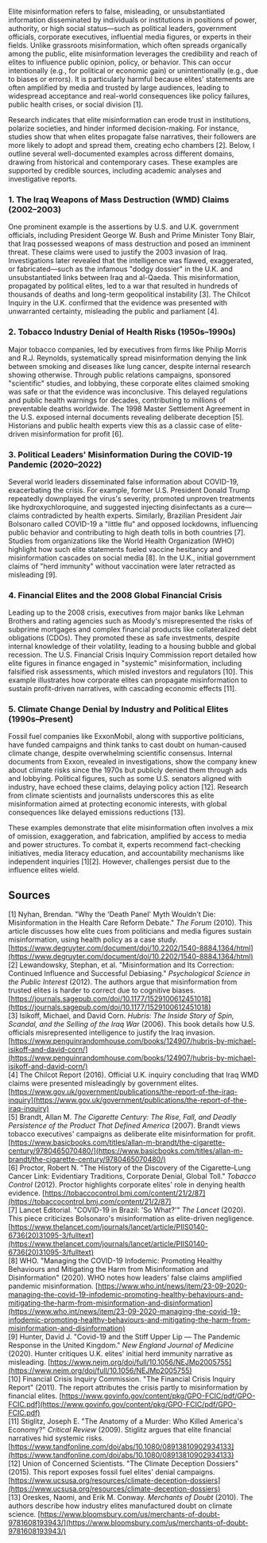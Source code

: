 Elite misinformation refers to false, misleading, or unsubstantiated information disseminated by individuals or institutions in positions of power, authority, or high social status—such as political leaders, government officials, corporate executives, influential media figures, or experts in their fields. Unlike grassroots misinformation, which often spreads organically among the public, elite misinformation leverages the credibility and reach of elites to influence public opinion, policy, or behavior. This can occur intentionally (e.g., for political or economic gain) or unintentionally (e.g., due to biases or errors). It is particularly harmful because elites' statements are often amplified by media and trusted by large audiences, leading to widespread acceptance and real-world consequences like policy failures, public health crises, or social division [1].

Research indicates that elite misinformation can erode trust in institutions, polarize societies, and hinder informed decision-making. For instance, studies show that when elites propagate false narratives, their followers are more likely to adopt and spread them, creating echo chambers [2]. Below, I outline several well-documented examples across different domains, drawing from historical and contemporary cases. These examples are supported by credible sources, including academic analyses and investigative reports.

### 1. The Iraq Weapons of Mass Destruction (WMD) Claims (2002–2003)
One prominent example is the assertions by U.S. and U.K. government officials, including President George W. Bush and Prime Minister Tony Blair, that Iraq possessed weapons of mass destruction and posed an imminent threat. These claims were used to justify the 2003 invasion of Iraq. Investigations later revealed that the intelligence was flawed, exaggerated, or fabricated—such as the infamous "dodgy dossier" in the U.K. and unsubstantiated links between Iraq and al-Qaeda. This misinformation, propagated by political elites, led to a war that resulted in hundreds of thousands of deaths and long-term geopolitical instability [3]. The Chilcot Inquiry in the U.K. confirmed that the evidence was presented with unwarranted certainty, misleading the public and parliament [4].

### 2. Tobacco Industry Denial of Health Risks (1950s–1990s)
Major tobacco companies, led by executives from firms like Philip Morris and R.J. Reynolds, systematically spread misinformation denying the link between smoking and diseases like lung cancer, despite internal research showing otherwise. Through public relations campaigns, sponsored "scientific" studies, and lobbying, these corporate elites claimed smoking was safe or that the evidence was inconclusive. This delayed regulations and public health warnings for decades, contributing to millions of preventable deaths worldwide. The 1998 Master Settlement Agreement in the U.S. exposed internal documents revealing deliberate deception [5]. Historians and public health experts view this as a classic case of elite-driven misinformation for profit [6].

### 3. Political Leaders' Misinformation During the COVID-19 Pandemic (2020–2022)
Several world leaders disseminated false information about COVID-19, exacerbating the crisis. For example, former U.S. President Donald Trump repeatedly downplayed the virus's severity, promoted unproven treatments like hydroxychloroquine, and suggested injecting disinfectants as a cure—claims contradicted by health experts. Similarly, Brazilian President Jair Bolsonaro called COVID-19 a "little flu" and opposed lockdowns, influencing public behavior and contributing to high death tolls in both countries [7]. Studies from organizations like the World Health Organization (WHO) highlight how such elite statements fueled vaccine hesitancy and misinformation cascades on social media [8]. In the U.K., initial government claims of "herd immunity" without vaccination were later retracted as misleading [9].

### 4. Financial Elites and the 2008 Global Financial Crisis
Leading up to the 2008 crisis, executives from major banks like Lehman Brothers and rating agencies such as Moody's misrepresented the risks of subprime mortgages and complex financial products like collateralized debt obligations (CDOs). They promoted these as safe investments, despite internal knowledge of their volatility, leading to a housing bubble and global recession. The U.S. Financial Crisis Inquiry Commission report detailed how elite figures in finance engaged in "systemic" misinformation, including falsified risk assessments, which misled investors and regulators [10]. This example illustrates how corporate elites can propagate misinformation to sustain profit-driven narratives, with cascading economic effects [11].

### 5. Climate Change Denial by Industry and Political Elites (1990s–Present)
Fossil fuel companies like ExxonMobil, along with supportive politicians, have funded campaigns and think tanks to cast doubt on human-caused climate change, despite overwhelming scientific consensus. Internal documents from Exxon, revealed in investigations, show the company knew about climate risks since the 1970s but publicly denied them through ads and lobbying. Political figures, such as some U.S. senators aligned with industry, have echoed these claims, delaying policy action [12]. Research from climate scientists and journalists underscores this as elite misinformation aimed at protecting economic interests, with global consequences like delayed emissions reductions [13].

These examples demonstrate that elite misinformation often involves a mix of omission, exaggeration, and fabrication, amplified by access to media and power structures. To combat it, experts recommend fact-checking initiatives, media literacy education, and accountability mechanisms like independent inquiries [1][2]. However, challenges persist due to the influence elites wield.

## Sources
[1] Nyhan, Brendan. "Why the 'Death Panel' Myth Wouldn't Die: Misinformation in the Health Care Reform Debate." *The Forum* (2010). This article discusses how elite cues from politicians and media figures sustain misinformation, using health policy as a case study. [https://www.degruyter.com/document/doi/10.2202/1540-8884.1364/html](https://www.degruyter.com/document/doi/10.2202/1540-8884.1364/html)  
[2] Lewandowsky, Stephan, et al. "Misinformation and Its Correction: Continued Influence and Successful Debiasing." *Psychological Science in the Public Interest* (2012). The authors argue that misinformation from trusted elites is harder to correct due to cognitive biases. [https://journals.sagepub.com/doi/10.1177/1529100612451018](https://journals.sagepub.com/doi/10.1177/1529100612451018)  
[3] Isikoff, Michael, and David Corn. *Hubris: The Inside Story of Spin, Scandal, and the Selling of the Iraq War* (2006). This book details how U.S. officials misrepresented intelligence to justify the Iraq invasion. [https://www.penguinrandomhouse.com/books/124907/hubris-by-michael-isikoff-and-david-corn/](https://www.penguinrandomhouse.com/books/124907/hubris-by-michael-isikoff-and-david-corn/)  
[4] The Chilcot Report (2016). Official U.K. inquiry concluding that Iraq WMD claims were presented misleadingly by government elites. [https://www.gov.uk/government/publications/the-report-of-the-iraq-inquiry](https://www.gov.uk/government/publications/the-report-of-the-iraq-inquiry)  
[5] Brandt, Allan M. *The Cigarette Century: The Rise, Fall, and Deadly Persistence of the Product That Defined America* (2007). Brandt views tobacco executives' campaigns as deliberate elite misinformation for profit. [https://www.basicbooks.com/titles/allan-m-brandt/the-cigarette-century/9780465070480/](https://www.basicbooks.com/titles/allan-m-brandt/the-cigarette-century/9780465070480/)  
[6] Proctor, Robert N. "The History of the Discovery of the Cigarette–Lung Cancer Link: Evidentiary Traditions, Corporate Denial, Global Toll." *Tobacco Control* (2012). Proctor highlights corporate elites' role in denying health evidence. [https://tobaccocontrol.bmj.com/content/21/2/87](https://tobaccocontrol.bmj.com/content/21/2/87)  
[7] Lancet Editorial. "COVID-19 in Brazil: 'So What?'" *The Lancet* (2020). This piece criticizes Bolsonaro's misinformation as elite-driven negligence. [https://www.thelancet.com/journals/lancet/article/PIIS0140-6736(20)31095-3/fulltext](https://www.thelancet.com/journals/lancet/article/PIIS0140-6736(20)31095-3/fulltext)  
[8] WHO. "Managing the COVID-19 Infodemic: Promoting Healthy Behaviours and Mitigating the Harm from Misinformation and Disinformation" (2020). WHO notes how leaders' false claims amplified pandemic misinformation. [https://www.who.int/news/item/23-09-2020-managing-the-covid-19-infodemic-promoting-healthy-behaviours-and-mitigating-the-harm-from-misinformation-and-disinformation](https://www.who.int/news/item/23-09-2020-managing-the-covid-19-infodemic-promoting-healthy-behaviours-and-mitigating-the-harm-from-misinformation-and-disinformation)  
[9] Hunter, David J. "Covid-19 and the Stiff Upper Lip — The Pandemic Response in the United Kingdom." *New England Journal of Medicine* (2020). Hunter critiques U.K. elites' initial herd immunity narrative as misleading. [https://www.nejm.org/doi/full/10.1056/NEJMp2005755](https://www.nejm.org/doi/full/10.1056/NEJMp2005755)  
[10] Financial Crisis Inquiry Commission. "The Financial Crisis Inquiry Report" (2011). The report attributes the crisis partly to misinformation by financial elites. [https://www.govinfo.gov/content/pkg/GPO-FCIC/pdf/GPO-FCIC.pdf](https://www.govinfo.gov/content/pkg/GPO-FCIC/pdf/GPO-FCIC.pdf)  
[11] Stiglitz, Joseph E. "The Anatomy of a Murder: Who Killed America's Economy?" *Critical Review* (2009). Stiglitz argues that elite financial narratives hid systemic risks. [https://www.tandfonline.com/doi/abs/10.1080/08913810902934133](https://www.tandfonline.com/doi/abs/10.1080/08913810902934133)  
[12] Union of Concerned Scientists. "The Climate Deception Dossiers" (2015). This report exposes fossil fuel elites' denial campaigns. [https://www.ucsusa.org/resources/climate-deception-dossiers](https://www.ucsusa.org/resources/climate-deception-dossiers)  
[13] Oreskes, Naomi, and Erik M. Conway. *Merchants of Doubt* (2010). The authors describe how industry elites manufactured doubt on climate science. [https://www.bloomsbury.com/us/merchants-of-doubt-9781608193943/](https://www.bloomsbury.com/us/merchants-of-doubt-9781608193943/)